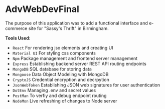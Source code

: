 # AdvWebDevFinal

The purpose of this application was to add a functional interface and e-commerce site for "Sassy's Thrift" in Birmingham.  

**Tools Used:**
* `React` For rendering jsx elements and creating UI
* `Material UI` For styling css components
* `Npm` Package management and frontend server management
* `Express` Establishing backend server REST API routing endpoints
* `MongoDB` SQL database for storing data
* `Mongoose` Data Object Modeling with MongoDB
* `CryptoJS` Credential encryption and decrpytion
* `JsonWebToken` Establishing JSON web signatures for user authentication
* `DotEnv` Managing .env and secret values
* `PostMan` To verfiy and debug endpoint routing
* `NodeMon` Live refreshing of changes to Node server

